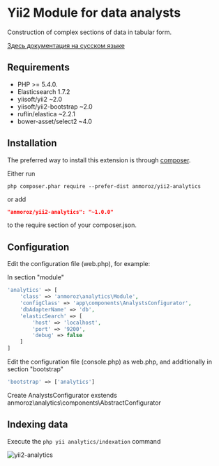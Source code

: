Yii2 Module for data analysts
============================

Construction of complex sections of data in tabular form.

[Здесь документация на сусском языке](https://raw.github.com/anmoroz/yii2-analytics/master/docs/README.md)

Requirements
------------

* PHP >= 5.4.0.
* Elasticsearch 1.7.2
* yiisoft/yii2 ~2.0
* yiisoft/yii2-bootstrap ~2.0
* ruflin/elastica ~2.2.1
* bower-asset/select2 ~4.0

Installation
------------

The preferred way to install this extension is through [composer](http://getcomposer.org/download/).

Either run

```
php composer.phar require --prefer-dist anmoroz/yii2-analytics
```

or add

```json
"anmoroz/yii2-analytics": "~1.0.0"
```

to the require section of your composer.json.

Configuration
-------------

Edit the configuration file (web.php), for example:

In section "module"
```php
'analytics' => [
    'class' => 'anmoroz\analytics\Module',
    'configClass' => 'app\components\AnalystsConfigurator',
    'dbAdapterName' => 'db',
    'elasticSearch' => [
        'host' => 'localhost',
        'port' => '9200',
        'debug' => false
    ]
]
```
Edit the configuration file (console.php) as web.php, and additionally in section "bootstrap"
```php
'bootstrap' => ['analytics']
```

Create AnalystsConfigurator exstends anmoroz\analytics\components\AbstractConfigurator

Indexing data
-------------

Execute the `php yii analytics/indexation` command

![yii2-analytics](https://cloud.githubusercontent.com/assets/6552104/10163376/32bfe786-66bb-11e5-8fe0-547e2a10dbdc.jpg)